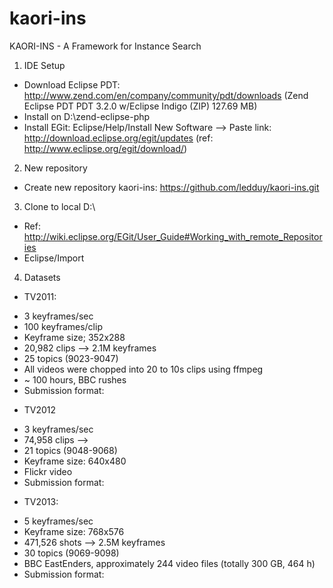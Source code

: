 kaori-ins
=========

KAORI-INS - A Framework for Instance Search

1. IDE Setup
- Download Eclipse PDT: http://www.zend.com/en/company/community/pdt/downloads (Zend Eclipse PDT  PDT 3.2.0 w/Eclipse Indigo	(ZIP) 127.69 MB)
- Install on D:\zend-eclipse-php
- Install EGit: Eclipse/Help/Install New Software --> Paste link: http://download.eclipse.org/egit/updates (ref: http://www.eclipse.org/egit/download/)

2. New repository
- Create new repository kaori-ins: https://github.com/ledduy/kaori-ins.git

3. Clone to local D:\
- Ref:  http://wiki.eclipse.org/EGit/User_Guide#Working_with_remote_Repositories
- Eclipse/Import

4. Datasets
- TV2011: 
+ 3 keyframes/sec
+ 100 keyframes/clip
+ Keyframe size; 352x288
+ 20,982 clips --> 2.1M keyframes 
+ 25 topics (9023-9047)
+ All videos were chopped into 20 to 10s clips using ffmpeg
+ ~ 100 hours, BBC rushes
+ Submission format: <item seqNum="1" shotId="8123"/>

- TV2012
+ 3 keyframes/sec
+ 74,958 clips --> 
+ 21 topics (9048-9068)
+ Keyframe size: 640x480
+ Flickr video
+ Submission format: <item seqNum="1" shotId="FL000000001"/>

- TV2013: 
+ 5 keyframes/sec
+ Keyframe size: 768x576
+ 471,526 shots --> 2.5M keyframes  
+ 30 topics (9069-9098)
+ BBC EastEnders, approximately 244 video files (totally 300 GB, 464 h)
+ Submission format: <item seqNum="1" shotId="shot4324_2" />